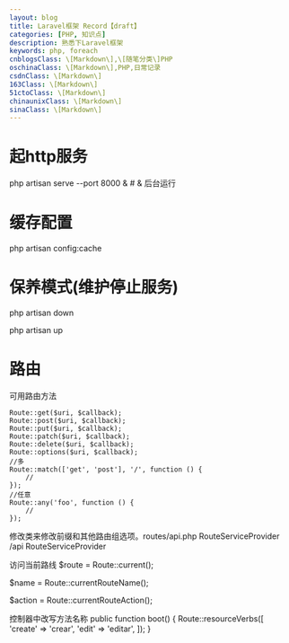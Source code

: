 ```yaml
---
layout: blog
title: Laravel框架 Record【draft】
categories: [PHP, 知识点]
description: 熟悉下Laravel框架
keywords: php, foreach
cnblogsClass: \[Markdown\],\[随笔分类\]PHP
oschinaClass: \[Markdown\],PHP,日常记录
csdnClass: \[Markdown\]
163Class: \[Markdown\]
51ctoClass: \[Markdown\]
chinaunixClass: \[Markdown\]
sinaClass: \[Markdown\]
---
```


# 起http服务
php artisan serve --port 8000 & # & 后台运行

# 缓存配置
php artisan config:cache

# 保养模式(维护停止服务)
php artisan down

php artisan up

# 路由
可用路由方法
```
Route::get($uri, $callback);
Route::post($uri, $callback);
Route::put($uri, $callback);
Route::patch($uri, $callback);
Route::delete($uri, $callback);
Route::options($uri, $callback);
//多
Route::match(['get', 'post'], '/', function () {
    //
});
//任意
Route::any('foo', function () {
    //
});
```
修改类来修改前缀和其他路由组选项。routes/api.php RouteServiceProvider /api RouteServiceProvider


访问当前路线
$route = Route::current();

$name = Route::currentRouteName();

$action = Route::currentRouteAction();

控制器中改写方法名称
public function boot()
{
    Route::resourceVerbs([
        'create' => 'crear',
        'edit' => 'editar',
    ]);
}





